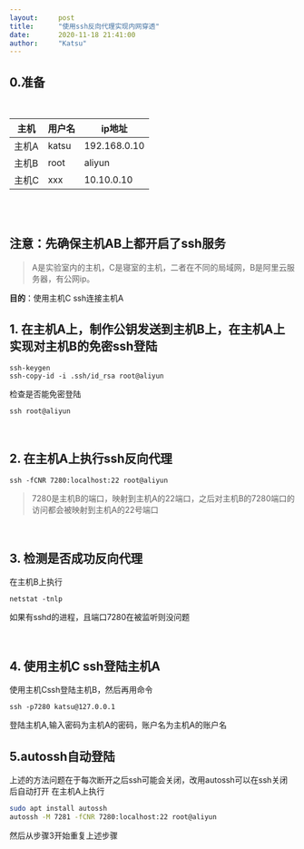 ```yaml
---
layout:     post
title:      "使用ssh反向代理实现内网穿透"
date:       2020-11-18 21:41:00
author:     "Katsu"
---
```




## 0.准备
<br>

|主机|用户名|ip地址|
| ----|----|----|
|  主机A  |  katsu  |  192.168.0.10  |
|  主机B  |  root  |  aliyun  |
|  主机C  |  xxx  |  10.10.0.10  |

<br>
<br>

## 注意：**先确保主机AB上都开启了ssh服务**

>A是实验室内的主机，C是寝室的主机，二者在不同的局域网，B是阿里云服务器，有公网ip。

**目的**：使用主机C ssh连接主机A
<br>

## 1. 在主机A上，制作公钥发送到主机B上，在主机A上实现对主机B的免密ssh登陆

```
ssh-keygen
ssh-copy-id -i .ssh/id_rsa root@aliyun
```
检查是否能免密登陆
```
ssh root@aliyun
```
<br>

## 2. 在主机A上执行ssh反向代理

```
ssh -fCNR 7280:localhost:22 root@aliyun
```

>7280是主机B的端口，映射到主机A的22端口，之后对主机B的7280端口的访问都会被映射到主机A的22号端口

<br>

## 3. 检测是否成功反向代理
在主机B上执行

```
netstat -tnlp
```
如果有sshd的进程，且端口7280在被监听则没问题

<br>

## 4. 使用主机C ssh登陆主机A
使用主机Cssh登陆主机B，然后再用命令

```
ssh -p7280 katsu@127.0.0.1
```
登陆主机A,输入密码为主机A的密码，账户名为主机A的账户名
<br>

## 5.autossh自动登陆

上述的方法问题在于每次断开之后ssh可能会关闭，改用autossh可以在ssh关闭后自动打开
在主机A上执行

```bash
sudo apt install autossh
autossh -M 7281 -fCNR 7280:localhost:22 root@aliyun
```

然后从步骤3开始重复上述步骤